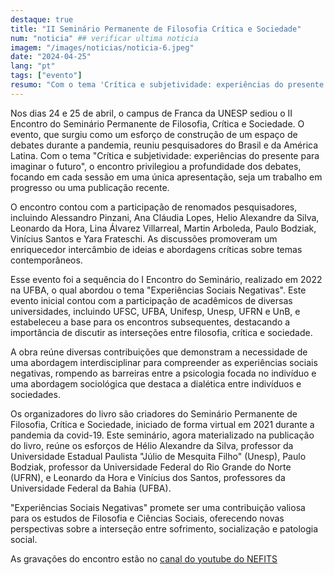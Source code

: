```yaml
---
destaque: true
title: "II Seminário Permanente de Filosofia Crítica e Sociedade"
num: "noticia" ## verificar ultima noticia
imagem: "/images/noticias/noticia-6.jpeg"
date: "2024-04-25"
lang: "pt"
tags: ["evento"]
resumo: "Com o tema 'Crítica e subjetividade: experiências do presente para imaginar o futuro', o encontro privilegiou a profundidade dos debates, focando em cada sessão em uma única apresentação, seja um trabalho em progresso ou uma publicação recente"
---
```


Nos dias 24 e 25 de abril, o campus de Franca da UNESP sediou o II Encontro do Seminário Permanente de Filosofia, Crítica e Sociedade. O evento, que surgiu como um esforço de construção de um espaço de debates durante a pandemia, reuniu pesquisadores do Brasil e da América Latina. Com o tema "Crítica e subjetividade: experiências do presente para imaginar o futuro", o encontro privilegiou a profundidade dos debates, focando em cada sessão em uma única apresentação, seja um trabalho em progresso ou uma publicação recente.

O encontro contou com a participação de renomados pesquisadores, incluindo Alessandro Pinzani, Ana Cláudia Lopes, Helio Alexandre da Silva, Leonardo da Hora, Lina Álvarez Villarreal, Martin Arboleda, Paulo Bodziak, Vinícius Santos e Yara Frateschi. As discussões promoveram um enriquecedor intercâmbio de ideias e abordagens críticas sobre temas contemporâneos.

Esse evento foi a sequência do I Encontro do Seminário, realizado em 2022 na UFBA, o qual abordou o tema "Experiências Sociais Negativas". Este evento inicial contou com a participação de acadêmicos de diversas universidades, incluindo UFSC, UFBA, Unifesp, Unesp, UFRN e UnB, e estabeleceu a base para os encontros subsequentes, destacando a importância de discutir as interseções entre filosofia, crítica e sociedade.

A obra reúne diversas contribuições que demonstram a necessidade de uma abordagem interdisciplinar para compreender as experiências sociais negativas, rompendo as barreiras entre a psicologia focada no indivíduo e uma abordagem sociológica que destaca a dialética entre indivíduos e sociedades.

Os organizadores do livro são criadores do Seminário Permanente de Filosofia, Crítica e Sociedade, iniciado de forma virtual em 2021 durante a pandemia da covid-19. Este seminário, agora materializado na publicação do livro, reúne os esforços de Hélio Alexandre da Silva, professor da Universidade Estadual Paulista "Júlio de Mesquita Filho" (Unesp), Paulo Bodziak, professor da Universidade Federal do Rio Grande do Norte (UFRN), e Leonardo da Hora e Vinícius dos Santos, professores da Universidade Federal da Bahia (UFBA).

"Experiências Sociais Negativas" promete ser uma contribuição valiosa para os estudos de Filosofia e Ciências Sociais, oferecendo novas perspectivas sobre a interseção entre sofrimento, socialização e patologia social.

As gravações do encontro estão no [canal do youtube do NEFITS](https://www.youtube.com/playlist?list=PLh67N6W95wM2vqzK4wJnRx4_CvG2MJ7Ik)
